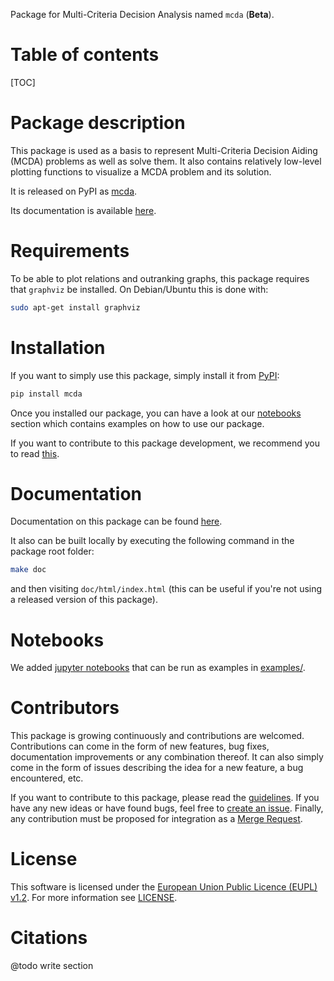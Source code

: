 
Package for Multi-Criteria Decision Analysis named `mcda` (**Beta**).


# Table of contents

[TOC]


# Package description

This package is used as a basis to represent Multi-Criteria Decision Aiding (MCDA) problems as well as solve them.
It also contains relatively low-level plotting functions to visualize a MCDA problem and its solution.

It is released on PyPI as [mcda](https://pypi.org/project/mcda/).

Its documentation is available [here](https://py-mcda.readthedocs.io/).


# Requirements

To be able to plot relations and outranking graphs, this package requires that `graphviz` be installed.
On Debian/Ubuntu this is done with:

```bash
sudo apt-get install graphviz
```


# Installation

If you want to simply use this package, simply install it from [PyPI](https://pypi.org/project/mcda/):

```bash
pip install mcda
```

Once you installed our package, you can have a look at our [notebooks](examples/) section which contains examples on how to use our package.

If you want to contribute to this package development, we recommend you to read [this](#contributors).


# Documentation

Documentation on this package can be found [here](https://py-mcda.readthedocs.io/).

It also can be built locally by executing the following command in the package root folder:

```bash
make doc
```

and then visiting `doc/html/index.html` (this can be useful if you're not using a released version of this package).


# Notebooks

We added [jupyter notebooks](https://jupyter.org/) that can be run as examples in [examples/](examples/).


# Contributors

This package is growing continuously and contributions are welcomed.
Contributions can come in the form of new features, bug fixes, documentation improvements
or any combination thereof.
It can also simply come in the form of issues describing the idea for a new feature, a bug encountered, etc.

If you want to contribute to this package, please read the [guidelines](https://py-mcda.readthedocs.io/en/latest/contributing.html).
If you have any new ideas or have found bugs, feel free to [create an issue](https://gitlab.com/decide.imt-atlantique/pymcda/-/issues/new>).
Finally, any contribution must be proposed for integration as a [Merge Request](https://gitlab.com/decide.imt-atlantique/pymcda/-/merge_requests/new).


# License

This software is licensed under the [European Union Public Licence (EUPL) v1.2](https://joinup.ec.europa.eu/page/eupl-text-11-12).
For more information see [LICENSE](LICENSE).


# Citations

@todo write section
